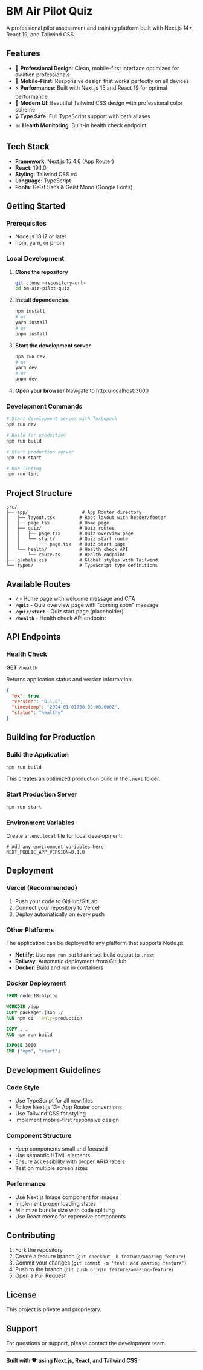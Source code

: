 # BM Air Pilot Quiz

A professional pilot assessment and training platform built with Next.js 14+, React 19, and Tailwind CSS.

## Features

- 🚁 **Professional Design**: Clean, mobile-first interface optimized for aviation professionals
- 📱 **Mobile-First**: Responsive design that works perfectly on all devices
- ⚡ **Performance**: Built with Next.js 15 and React 19 for optimal performance
- 🎨 **Modern UI**: Beautiful Tailwind CSS design with professional color scheme
- 🔒 **Type Safe**: Full TypeScript support with path aliases
- 📊 **Health Monitoring**: Built-in health check endpoint

## Tech Stack

- **Framework**: Next.js 15.4.6 (App Router)
- **React**: 19.1.0
- **Styling**: Tailwind CSS v4
- **Language**: TypeScript
- **Fonts**: Geist Sans & Geist Mono (Google Fonts)

## Getting Started

### Prerequisites

- Node.js 18.17 or later
- npm, yarn, or pnpm

### Local Development

1. **Clone the repository**
   ```bash
   git clone <repository-url>
   cd bm-air-pilot-quiz
   ```

2. **Install dependencies**
   ```bash
   npm install
   # or
   yarn install
   # or
   pnpm install
   ```

3. **Start the development server**
   ```bash
   npm run dev
   # or
   yarn dev
   # or
   pnpm dev
   ```

4. **Open your browser**
   Navigate to [http://localhost:3000](http://localhost:3000)

### Development Commands

```bash
# Start development server with Turbopack
npm run dev

# Build for production
npm run build

# Start production server
npm run start

# Run linting
npm run lint
```

## Project Structure

```
src/
├── app/                    # App Router directory
│   ├── layout.tsx         # Root layout with header/footer
│   ├── page.tsx           # Home page
│   ├── quiz/              # Quiz routes
│   │   ├── page.tsx       # Quiz overview page
│   │   └── start/         # Quiz start route
│   │       └── page.tsx   # Quiz start page
│   └── health/            # Health check API
│       └── route.ts       # Health endpoint
├── globals.css            # Global styles with Tailwind
└── types/                 # TypeScript type definitions
```

## Available Routes

- **`/`** - Home page with welcome message and CTA
- **`/quiz`** - Quiz overview page with "coming soon" message
- **`/quiz/start`** - Quiz start page (placeholder)
- **`/health`** - Health check API endpoint

## API Endpoints

### Health Check

**GET** `/health`

Returns application status and version information.

```json
{
  "ok": true,
  "version": "0.1.0",
  "timestamp": "2024-01-01T00:00:00.000Z",
  "status": "healthy"
}
```

## Building for Production

### Build the Application

```bash
npm run build
```

This creates an optimized production build in the `.next` folder.

### Start Production Server

```bash
npm run start
```

### Environment Variables

Create a `.env.local` file for local development:

```env
# Add any environment variables here
NEXT_PUBLIC_APP_VERSION=0.1.0
```

## Deployment

### Vercel (Recommended)

1. Push your code to GitHub/GitLab
2. Connect your repository to Vercel
3. Deploy automatically on every push

### Other Platforms

The application can be deployed to any platform that supports Node.js:

- **Netlify**: Use `npm run build` and set build output to `.next`
- **Railway**: Automatic deployment from GitHub
- **Docker**: Build and run in containers

### Docker Deployment

```dockerfile
FROM node:18-alpine

WORKDIR /app
COPY package*.json ./
RUN npm ci --only=production

COPY . .
RUN npm run build

EXPOSE 3000
CMD ["npm", "start"]
```

## Development Guidelines

### Code Style

- Use TypeScript for all new files
- Follow Next.js 13+ App Router conventions
- Use Tailwind CSS for styling
- Implement mobile-first responsive design

### Component Structure

- Keep components small and focused
- Use semantic HTML elements
- Ensure accessibility with proper ARIA labels
- Test on multiple screen sizes

### Performance

- Use Next.js Image component for images
- Implement proper loading states
- Minimize bundle size with code splitting
- Use React.memo for expensive components

## Contributing

1. Fork the repository
2. Create a feature branch (`git checkout -b feature/amazing-feature`)
3. Commit your changes (`git commit -m 'feat: add amazing feature'`)
4. Push to the branch (`git push origin feature/amazing-feature`)
5. Open a Pull Request

## License

This project is private and proprietary.

## Support

For questions or support, please contact the development team.

---

**Built with ❤️ using Next.js, React, and Tailwind CSS**
